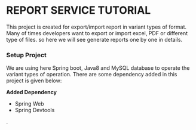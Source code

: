 # REPORT SERVICE TUTORIAL

This project is created for export/import report in variant types of format. Many of times developers want to export or import excel, 
PDF or different type of files. so here we will see generate reports one by one in details.


### Setup Project

We are using here Spring boot, Java8 and MySQL database to operate the variant types of operation. There are some dependency added in
this project is given below:

**Added Dependency**

* Spring Web
* Spring Devtools

.

    


 
